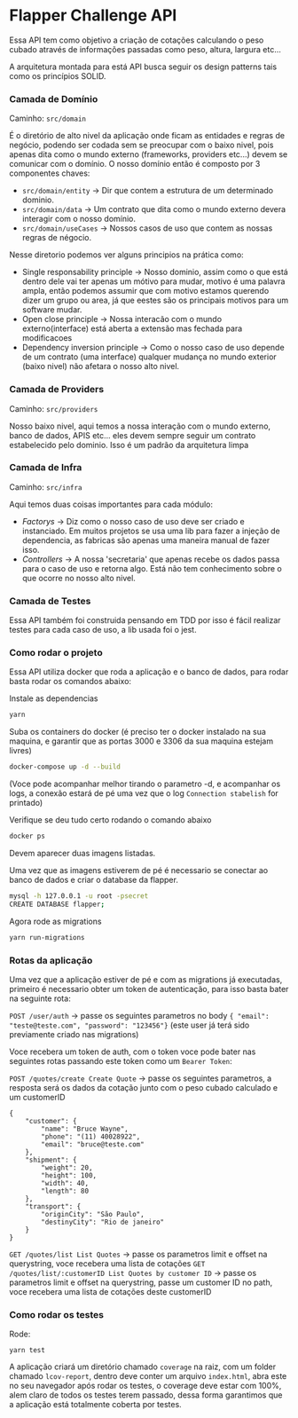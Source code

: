 # Flapper Challenge API

Essa API tem como objetivo a criação de cotações calculando o peso cubado através de informações passadas como peso, altura, largura etc...

A arquitetura montada para está API busca seguir os design patterns tais como os princípios SOLID.

### Camada de Domínio

Caminho: `src/domain`

É o diretório de alto nivel da aplicação onde ficam as entidades e regras de negócio, podendo ser codada sem se preocupar com o baixo nivel, pois apenas dita como o mundo externo (frameworks, providers etc...) devem se comunicar com o domínio. O nosso domínio então é composto por 3 componentes chaves:
- `src/domain/entity` -> Dir que contem a estrutura de um determinado dominio.
- `src/domain/data` -> Um contrato que dita como o mundo externo devera interagir com o nosso domínio.
- `src/domain/useCases` -> Nossos casos de uso que contem as nossas regras de négocio.

Nesse diretorio podemos ver alguns principios na prática como:
- Single responsability principle -> Nosso dominio, assim como o que está dentro dele vai ter apenas um mótivo para mudar, motivo é uma palavra ampla, então podemos assumir que com motivo estamos querendo dizer um grupo ou area, já que eestes são os principais motivos para um software mudar.
- Open close principle -> Nossa interacão com o mundo externo(interface) está aberta a extensão mas fechada para modificacoes
- Dependency inversion principle -> Como o nosso caso de uso depende de um contrato (uma interface) qualquer mudança no mundo exterior (baixo nivel) não afetara o nosso alto nivel.

### Camada de Providers

Caminho: `src/providers`

Nosso baixo nivel, aqui temos a nossa interação com o mundo externo, banco de dados, APIS etc... eles devem sempre seguir um contrato estabelecido pelo dominio. Isso é um padrão da arquitetura limpa

### Camada de Infra

Caminho: `src/infra`

Aqui temos duas coisas importantes para cada módulo:
- _Factorys_ -> Diz como o nosso caso de uso deve ser criado e instanciado. Em muitos projetos se usa uma lib para fazer a injeção de dependencia, as fabricas são apenas uma maneira manual de fazer isso.
- _Controllers_ -> A nossa 'secretaria' que apenas recebe os dados passa para o caso de uso e retorna algo. Está não tem conhecimento sobre o que ocorre no nosso alto nivel.

### Camada de Testes

Essa API também foi construida pensando em TDD por isso é fácil realizar testes para cada caso de uso, a lib usada foi o jest.

### Como rodar o projeto

Essa API utiliza docker que roda a aplicação e o banco de dados, para rodar basta rodar os comandos abaixo:

Instale as dependencias
```sh
yarn
```

Suba os containers do docker (é preciso ter o docker instalado na sua maquina, e garantir que as portas 3000 e 3306 da sua maquina estejam livres)
```sh
docker-compose up -d --build
```
(Voce pode acompanhar melhor tirando o parametro -d, e acompanhar os logs, a conexão estará de pé uma vez que o log `Connection stabelish` for printado)

Verifique se deu tudo certo rodando o comando abaixo
```sh
docker ps
```
Devem aparecer duas imagens listadas.

Uma vez que as imagens estiverem de pé é necessario se conectar ao banco de dados e criar o database da flapper.
```sh
mysql -h 127.0.0.1 -u root -psecret
CREATE DATABASE flapper;
```

Agora rode as migrations
```sh
yarn run-migrations
```

### Rotas da aplicação

Uma vez que a aplicação estiver de pé e com as migrations já executadas, primeiro é necessario obter um token de autenticação, para isso basta bater na seguinte rota:

`POST /user/auth` -> passe os seguintes parametros no body 
`{ "email": "teste@teste.com", "password": "123456"}` (este user já terá sido previamente criado nas migrations)

Voce recebera um token de auth, com o token voce pode bater nas seguintes rotas passando este token como um `Bearer Token`:

`POST /quotes/create Create Quote` -> passe os seguintes parametros, a resposta será os dados da cotação junto com o peso cubado calculado e um customerID
```ssh
{
	"customer": {
		"name": "Bruce Wayne",
		"phone": "(11) 40028922",
		"email": "bruce@teste.com"
	},
	"shipment": {
		"weight": 20,
		"height": 100,
		"width": 40,
		"length": 80
	},
	"transport": {
		"originCity": "São Paulo",
		"destinyCity": "Rio de janeiro"
	}
}
```

`GET /quotes/list List Quotes` -> passe os parametros limit e offset na querystring, voce recebera uma lista de cotações
`GET /quotes/list/:customerID List Quotes by customer ID` -> passe os parametros limit e offset na querystring, passe um customer ID no path, voce recebera uma lista de cotações deste customerID


### Como rodar os testes

Rode:
```ssh
yarn test
```

A aplicação criará um diretório chamado `coverage` na raiz, com um folder chamado `lcov-report`, dentro deve conter um arquivo `index.html`, abra este no seu navegador após rodar os testes, o coverage deve estar com 100%, alem claro de todos os testes terem passado, dessa forma garantimos que a aplicação está totalmente coberta por testes.